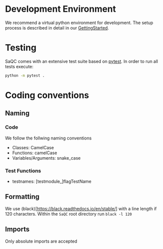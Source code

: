 # Development Environment
We recommend a virtual python environment for development. The setup process is described in detail in our [GettingStarted](docs/GettingStarted.md).

# Testing
SaQC comes with an extensive test suite based on [pytest](https://docs.pytest.org/en/latest/).
In order to run all tests execute:
```sh
python -m pytest .
```

# Coding conventions

## Naming

### Code
We follow the follwing naming conventions
- Classes: CamelCase
- Functions: camelCase
- Variables/Arguments: snake_case

### Test Functions
- testnames: [testmodule_]flagTestName
 
## Formatting
We use (black)[https://black.readthedocs.io/en/stable/] with a line length if 120 characters.
Within the `SaQC` root directory run `black -l 120`

## Imports
Only absolute imports are accepted


